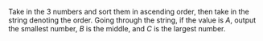 Take in the 3 numbers and sort them in ascending order, then take in the string denoting the order. Going through the string, if the value is *A*, output the smallest number, *B* is the middle, and *C* is the largest number.
 
